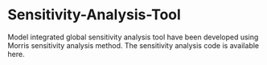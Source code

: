 # Sensitivity-Analysis-Tool
Model integrated global sensitivity analysis tool have been developed using Morris sensitivity analysis method. The sensitivity analysis code is available here.
